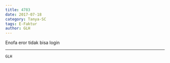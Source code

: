 ```yaml
---
title: 4783
date: 2017-07-18
category: Tanya-SC
tags: E-Faktur
author: GLH
---
```


Enofa eror tidak bisa login

---



`GLH`
